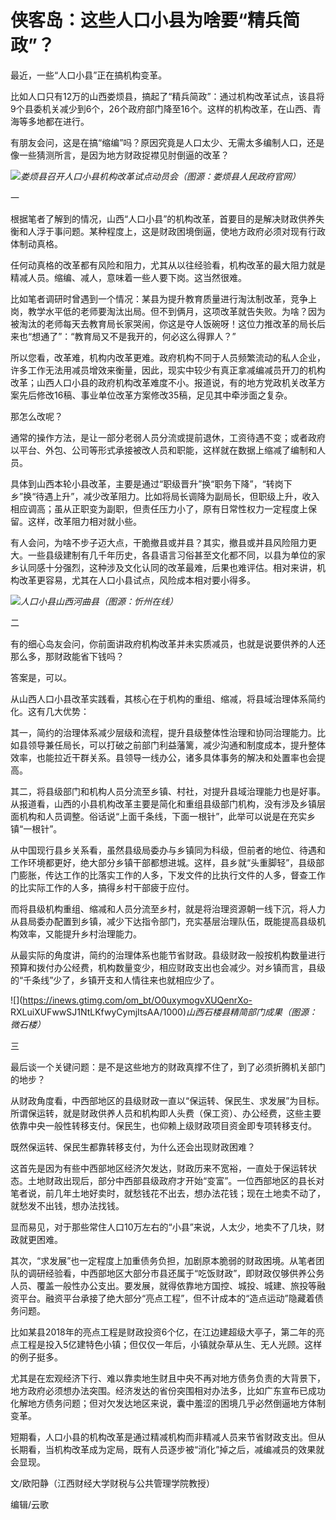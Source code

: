 # 侠客岛：这些人口小县为啥要“精兵简政”？

最近，一些“人口小县”正在搞机构变革。

比如人口只有12万的山西娄烦县，搞起了“精兵简政”：通过机构改革试点，该县将9个县委机关减少到6个，26个政府部门降至16个。这样的机构改革，在山西、青海等多地都在进行。

有朋友会问，这是在搞“缩编”吗？原因究竟是人口太少、无需太多编制人口，还是像一些猜测所言，是因为地方财政捉襟见肘倒逼的改革？

![](https://inews.gtimg.com/om_bt/OTLuUOqqF1VUjw1eJrUyL0rSwc4WbfT6PibCwf8Q96Az8AA/1000)_娄烦县召开人口小县机构改革试点动员会（图源：娄烦县人民政府官网）_

一

根据笔者了解到的情况，山西“人口小县”的机构改革，首要目的是解决财政供养失衡和人浮于事问题。某种程度上，这是财政困境倒逼，使地方政府必须对现有行政体制动真格。

任何动真格的改革都有风险和阻力，尤其从以往经验看，机构改革的最大阻力就是精减人员。缩编、减人，意味着一些人要下岗。这当然很难。

比如笔者调研时曾遇到一个情况：某县为提升教育质量进行淘汰制改革，竞争上岗，教学水平低的老师要淘汰出局。但不到俩月，这项改革就告失败。为啥？因为被淘汰的老师每天去教育局长家哭闹，你这是夺人饭碗呀！这位力推改革的局长后来也“想通了”：“教育局又不是我开的，何必这么得罪人？”

所以您看，改革难，机构内改革更难。政府机构不同于人员频繁流动的私人企业，许多工作无法用减员增效来衡量，因此，现实中较少有真正拿减编减员开刀的机构改革；山西人口小县的政府机构改革难度不小。报道说，有的地方党政机关改革方案先后修改16稿、事业单位改革方案修改35稿，足见其中牵涉面之复杂。

那怎么改呢？

通常的操作方法，是让一部分老弱人员分流或提前退休，工资待遇不变；或者政府以平台、外包、公司等形式承接被改人员和职能，这样就在数据上缩减了编制和人员。

具体到山西本轮小县改革，主要是通过“职级晋升”换“职务下降”，“转岗下乡”换“待遇上升”，减少改革阻力。比如将局长调降为副局长，但职级上升，收入相应调高；虽从正职变为副职，但责任压力小了，原有日常性权力一定程度上保留。这样，改革阻力相对就小些。

有人会问，为啥不步子迈大点，干脆撤县或并县？其实，撤县或并县风险阻力更大。一些县级建制有几千年历史，各县语言习俗甚至文化都不同，以县为单位的家乡认同感十分强烈，这种涉及文化认同的改革最难，后果也难评估。相对来讲，机构改革更容易，尤其在人口小县试点，风险成本相对要小得多。

![](https://inews.gtimg.com/om_bt/OhUEaMtrAMci3nX_fK5QZoUhg10QIbWGGiq8lGHG1K424AA/1000)_人口小县山西河曲县（图源：忻州在线）_

二

有的细心岛友会问，你前面讲政府机构改革并未实质减员，也就是说要供养的人还那么多，那财政能省下钱吗？

答案是，可以。

从山西人口小县改革实践看，其核心在于机构的重组、缩减，将县域治理体系简约化。这有几大优势：

其一，简约的治理体系减少层级和流程，提升县级整体性治理和协同治理能力。比如县领导兼任局长，可以打破之前部门利益藩篱，减少沟通和制度成本，提升整体效率，也能拉近干群关系。县领导一线办公，诸多具体事务的解决和处置率也会提高。

其二，将县级部门和机构人员分流至乡镇、村社，对提升县域治理能力也是好事。从报道看，山西的小县机构改革主要是简化和重组县级部门机构，没有涉及乡镇层面机构和人员调整。俗话说“上面千条线，下面一根针”，此举可以说是在充实乡镇“一根针”。

从中国现行县乡关系看，虽然县级局委办与乡镇同为科级，但前者的地位、待遇和工作环境都更好，绝大部分乡镇干部都想进城。这样，县乡就“头重脚轻”，县级部门膨胀，传达工作的比落实工作的人多，下发文件的比执行文件的人多，督查工作的比实际工作的人多，搞得乡村干部疲于应付。

而将县级机构重组、缩减和人员分流至乡村，就是将治理资源朝一线下沉，将人力从县局委办配置到乡镇，减少下达指令部门，充实基层治理队伍，既能提高县级机构效率，又能提升乡村治理能力。

从最实际的角度讲，简约的治理体系也能节省财政。县级财政一般按机构数量进行预算和拨付办公经费，机构数量变少，相应财政支出也会减少。对乡镇而言，县级的“千条线”少了，乡镇开支和人情往来也就相应少了。

![](https://inews.gtimg.com/om_bt/O0uxymogvXUQenrXo-
RXLuiXUFwwSJ1NtLKfwyCymjItsAA/1000)_山西石楼县精简部门成果（图源：微石楼）_

三

最后谈一个关键问题：是不是这些地方的财政真撑不住了，到了必须折腾机关部门的地步？

从财政角度看，中西部地区的县级财政一直以“保运转、保民生、求发展”为目标。所谓保运转，就是财政供养人员和机构即人头费（保工资）、办公经费，这些主要依靠中央一般性转移支付。保民生，也仰赖上级财政项目资金即专项转移支付。

既然保运转、保民生都靠转移支付，为什么还会出现财政困难？

这首先是因为有些中西部地区经济欠发达，财政历来不宽裕，一直处于保运转状态。土地财政出现后，部分中西部县级政府才开始“变富”。一位西部地区的县长对笔者说，前几年土地好卖时，就愁钱花不出去，想办法花钱；现在土地卖不动了，就愁发不出钱，想办法找钱。

显而易见，对于那些常住人口10万左右的“小县”来说，人太少，地卖不了几块，财政就更困难。

其次，“求发展”也一定程度上加重债务负担，加剧原本脆弱的财政困境。从笔者团队的调研经验看，中西部地区大部分市县还属于“吃饭财政”，即财政仅够供养公务人员、覆盖一般性办公支出。要发展，就得依靠地方国控、城投、城建、旅投等融资平台。融资平台承接了绝大部分“亮点工程”，但不计成本的“造点运动”隐藏着债务问题。

比如某县2018年的亮点工程是财政投资6个亿，在江边建超级大亭子，第二年的亮点工程是投入5亿建特色小镇；但仅仅一年后，小镇就杂草从生、无人光顾。这样的例子挺多。

尤其是在宏观经济下行、难以靠卖地生财且中央不再对地方债务负责的大背景下，地方政府必须想办法突围。经济发达的省份突围相对办法多，比如广东宣布已成功化解地方债务问题；但对欠发达地区来说，囊中羞涩的困境几乎必然倒逼地方体制变革。

短期看，人口小县的机构改革是通过精减机构而非精减人员来节省财政支出。但从长期看，当机构改革成为定局，既有人员逐步被“消化”掉之后，减编减员的效果就会显现。

文/欧阳静（江西财经大学财税与公共管理学院教授）

编辑/云歌

